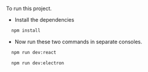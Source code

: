 To run this project.

- Install the dependencies

```bash
  npm install
```

- Now run these two commands in separate consoles.

```bash
  npm run dev:react
```

```bash
  npm run dev:electron
```
